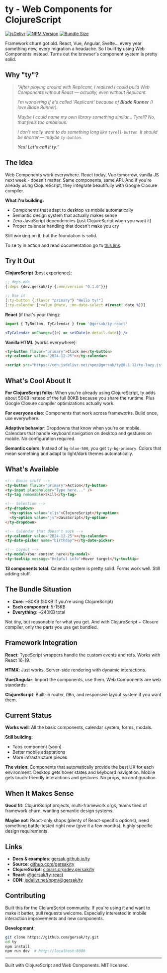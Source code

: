 # ty - Web Components for ClojureScript

[![jsDelivr](https://data.jsdelivr.com/v1/package/npm/@gersak/ty/badge)](https://www.jsdelivr.com/package/npm/@gersak/ty)
[![NPM Version](https://img.shields.io/npm/v/@gersak/ty.svg)](https://www.npmjs.com/package/@gersak/ty)
[![Bundle Size](https://img.shields.io/bundlephobia/minzip/@gersak/ty)](https://bundlephobia.com/package/@gersak/ty)

Framework churn got old. React, Vue, Angular, Svelte... every year something new, every migration a headache. So I built **ty** using Web Components instead. Turns out the browser's component system is pretty solid.

## Why "ty"?

<blockquote>
<p><em>"After playing around with Replicant, I realized I could build Web Components without React — actually, even without Replicant.</em></p>

<p><em>I'm wondering if it's called 'Replicant' because of <strong>Blade Runner</strong> (I love Blade Runner).</em></p>

<p><em>Maybe I could name my own library something similar... Tyrell? No, that feels too ambitious.</em></p>

<p><em>I don't really want to do something long like <code>tyrell-button</code>. It should be shorter — maybe <code>ty-button</code>.</em></p>

<p><strong><em>Yes! Let's call it ty."</em></strong></p>
</blockquote>

## The Idea

Web Components work everywhere. React today, Vue tomorrow, vanilla JS next week - doesn't matter. Same components, same API. And if you're already using ClojureScript, they integrate beautifully with Google Closure compiler.

**What I'm building:**
- Components that adapt to desktop vs mobile automatically
- Semantic design system that actually makes sense
- Zero JavaScript dependencies (just ClojureScript when you want it)
- Proper calendar handling that doesn't make you cry

Still working on it, but the foundation is solid.

To se ty in action and read documentation go to [this link](https://gersak.github.io/ty).

## Try It Out

**ClojureScript** (best experience):
```clojure
;; deps.edn
{:deps {dev.gersak/ty {:mvn/version "0.1.0"}}}

;; Use it
[:ty-button {:flavor "primary"} "Hello ty!"]
[:ty-calendar {:value @date, :on-date-select #(reset! date %)}]
```

**React** (if that's your thing):
```jsx
import { TyButton, TyCalendar } from '@gersak/ty-react'

<TyCalendar onChange={(e) => setDate(e.detail.date)} />
```

**Vanilla HTML** (works everywhere):
```html
<ty-button flavor="primary">Click me</ty-button>
<ty-calendar value="2024-12-25"></ty-calendar>

<script src="https://cdn.jsdelivr.net/npm/@gersak/ty@0.1.12/ty-lazy.js"></script>
```

## What's Cool About It

**For ClojureScript folks**: When you're already using ClojureScript, ty adds about 50KB instead of the full 80KB because you share the runtime. Plus Google Closure compiler optimizations actually work.

**For everyone else**: Components that work across frameworks. Build once, use everywhere.

**Adaptive behavior**: Dropdowns that know when you're on mobile. Calendars that handle keyboard navigation on desktop and gestures on mobile. No configuration required.

**Semantic colors**: Instead of `bg-blue-500`, you get `ty-bg-primary`. Colors that mean something and adapt to light/dark themes automatically.

## What's Available

```html
<!-- Basic stuff -->
<ty-button flavor="primary">Action</ty-button>
<ty-input placeholder="Type here..." />
<ty-tag removable>Skill</ty-tag>

<!-- Selection -->
<ty-dropdown>
  <ty-option value="cljs">ClojureScript</ty-option>
  <ty-option value="js">JavaScript</ty-option>
</ty-dropdown>

<!-- Calendar that doesn't suck -->
<ty-calendar value="2024-12-25"></ty-calendar>
<ty-date-picker name="birthday"></ty-date-picker>

<!-- Layout -->
<ty-modal>Your content here</ty-modal>
<ty-tooltip message="Helpful info">Hover target</ty-tooltip>
```

**13 components total.** Calendar system is pretty solid. Forms work well. Still adding stuff.

## The Bundle Situation

- **Core**: ~80KB (50KB if you're using ClojureScript)
- **Each component**: 5-15KB
- **Everything**: ~240KB total

Not tiny, but reasonable for what you get. And with ClojureScript + Closure compiler, only the parts you use get bundled.

## Framework Integration

**React**: TypeScript wrappers handle the custom events and refs. Works with React 16-19.

**HTMX**: Just works. Server-side rendering with dynamic interactions.

**Vue/Angular**: Import the components, use them. Web Components are web standards.

**ClojureScript**: Built-in router, i18n, and responsive layout system if you want them.

## Current Status

**Works well**: All the basic components, calendar system, forms, modals.

**Still building**: 
- Tabs component (soon)
- Better mobile adaptations 
- More infrastructure pieces

**The vision**: Components that automatically provide the best UX for each environment. Desktop gets hover states and keyboard navigation. Mobile gets touch-friendly interactions and gestures. No props, no configuration.

## When It Makes Sense

**Good fit**: ClojureScript projects, multi-framework orgs, teams tired of framework churn, wanting semantic design systems.

**Maybe not**: React-only shops (plenty of React-specific options), need something battle-tested right now (give it a few months), highly specific design requirements.

## Links

- **Docs & examples**: [gersak.github.io/ty](https://gersak.github.io/ty)
- **Source**: [github.com/gersak/ty](https://github.com/gersak/ty)
- **ClojureScript**: [clojars.org/dev.gersak/ty](https://clojars.org/dev.gersak/ty)
- **React**: [@gersak/ty-react](https://www.npmjs.com/package/@gersak/ty-react)
- **CDN**: [jsdelivr.net/npm/@gersak/ty](https://www.jsdelivr.net/npm/@gersak/ty)

## Contributing

Built this for the ClojureScript community. If you're using it and want to make it better, pull requests welcome. Especially interested in mobile interaction improvements and new components.

**Development**:
```bash
git clone https://github.com/gersak/ty.git
cd ty
npm install
npm run dev  # http://localhost:8000
```

---

Built with ClojureScript and Web Components. MIT licensed.
